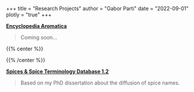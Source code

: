 +++
title = "Research Projects"
author = "Gabor Parti"
date = "2022-09-01"
plotly = "true"
+++

[<i class="fa fa-anchor" aria-hidden="true"></i> **Encyclopedia Aromatica**](https://partigabor.github.io/aromatica/)

> <i class="fa fa-cog fa-spin fa fa-fw"></i> Coming soon...

{{% center %}}

{{% /center %}} 

[<i class="fa fa-graduation-cap" aria-hidden="true"></i> **Spices & Spice Terminology Database 1.2**](https://partigabor.github.io/spice/)

> Based on my PhD dissertation about the diffusion of spice names.

